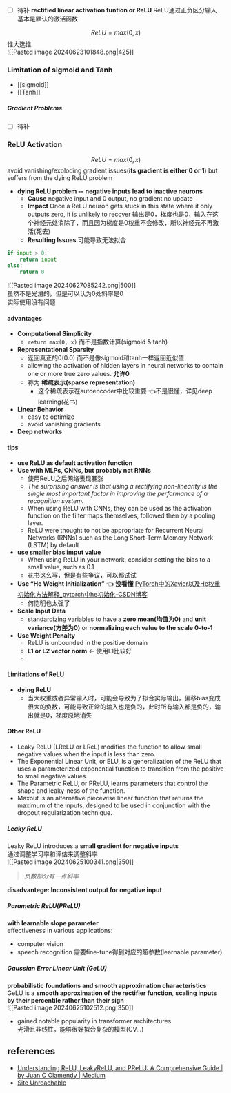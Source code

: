 - [ ] 待补
**rectified linear activation funtion or ReLU**    ReLU通过正负区分输入  
基本是默认的激活函数  

$$ReLU = max(0,x)$$
谁大选谁  
![[Pasted image 20240623101848.png|425]]


### Limitation of sigmoid and Tanh
- [[sigmoid]]   
- [[Tanh]]
##### Gradient Problems
- [ ] 待补 

### ReLU Activation

$$ReLU = max(0, x)$$
avoid vanishing/exploding gradient issues(**its gradient is either 0 or 1**) but suffers from the dying ReLU problem  
- **dying ReLU problem -- negative inputs lead to inactive neurons**
	- **Cause**
	  negative input and 0 output, no gradient no update
	- **Impact**
	  Once a ReLU neuron gets stuck in this state where it only outputs zero, it is unlikely to recover
	  输出是0，梯度也是0，输入在这个神经元处消除了，而且因为梯度是0权重不会修改，所以神经元不再激活(死去)
	- **Resulting Issues**
	  可能导致无法拟合

```python
if input > 0:
	return input
else:
	return 0
```

![[Pasted image 20240627085242.png|500]]  
虽然不是光滑的，但是可以认为0处斜率是0  
实际使用没有问题  
#### advantages
- **Computational Simplicity**
	- `return max(0, x)`  而不是指数计算(sigmoid & tanh)
- **Representational Sparsity**
	- 返回真正的0(0.0) 而不是像sigmoid和tanh一样返回近似值   
	-  allowing the activation of hidden layers in neural networks to contain one or more true zero values.  **允许0**
	- 称为  **稀疏表示(sparse representation)**
		- 这个稀疏表示在autoencoder中比较重要 👈不是很懂，详见deep learning(花书)
- **Linear Behavior**
	- easy to optimize
	- avoid vanishing gradients
- **Deep networks**
#### tips
- **use ReLU as default activation function**
- **Use with MLPs, CNNs, but probably not RNNs**
	- 使用ReLU之后网络表现暴涨
	- _The surprising answer is that using a rectifying non-linearity is the single most important factor in improving the performance of a recognition system._
	- When using ReLU with CNNs, they can be used as the activation function on the filter maps themselves, followed then by a pooling layer.
	- ReLU were thought to not be appropriate for Recurrent Neural Networks (RNNs) such as the Long Short-Term Memory Network (LSTM) by default
- **use smaller bias imput value**
	- When using ReLU in your network, consider setting the bias to a small value, such as 0.1
	- 花书这么写，但是有些争议，可以都试试  
- **Use “He Weight Initialization”** 👈 **没看懂**  [PyTorch中的Xavier以及He权重初始化方法解释\_pytorch中he初始化-CSDN博客](https://blog.csdn.net/weixin_39653948/article/details/107950764)
	- 何恺明也太强了
- **Scale Input Data**
	- standardizing variables to have a **zero mean(均值为0)** and **unit variance(方差为0)** or **normalizing each value to the scale 0-to-1**  
- **Use Weight Penalty**
	- ReLU is unbounded in the positive domain
	- **L1 or L2 vector norm**    <-  使用L1比较好
	- 
#### Limitations of ReLU
- **dying ReLU** 
	- 当大权重或者异常输入时，可能会导致为了拟合实际输出，偏移bias变成很大的负数，可能导致正常的输入也是负的，此时所有输入都是负的，输出就是0，梯度原地消失



#### Other ReLU
- Leaky ReLU (LReLU or LReL) modifies the function to allow small negative values when the input is less than zero.
- The Exponential Linear Unit, or ELU, is a generalization of the ReLU that uses a parameterized exponential function to transition from the positive to small negative values.
- The Parametric ReLU, or PReLU, learns parameters that control the shape and leaky-ness of the function.
- Maxout is an alternative piecewise linear function that returns the maximum of the inputs, designed to be used in conjunction with the dropout regularization technique.

##### Leaky ReLU
Leaky ReLU introduces a **small gradient for negative inputs**  
通过调整学习率和评估来调整斜率    
![[Pasted image 20240625100341.png|350]]
> _负数部分有一点斜率_

**disadvantege:  Inconsistent output for negative input**  
##### Parametric ReLU(PReLU)

**with learnable slope parameter**  
effectiveness in various applications:  
- computer vision
- speech recognition
需要fine-tune得到对应的超参数(learnable parameter)  


##### Gaussian Error Linear Unit (GeLU)
**probabilistic foundations and smooth approximation characteristics**  
GeLU is a **smooth approximation of the rectifier function**, **scaling inputs by their percentile rather than their sign**  
![[Pasted image 20240625102512.png|350]]
- gained notable popularity in transformer architectures  
光滑且非线性，能够很好拟合复杂的模型(CV...)   




## references
- [Understanding ReLU, LeakyReLU, and PReLU: A Comprehensive Guide | by Juan C Olamendy | Medium](https://medium.com/@juanc.olamendy/understanding-relu-leakyrelu-and-prelu-a-comprehensive-guide-20f2775d3d64)
- [Site Unreachable](https://machinelearningmastery.com/rectified-linear-activation-function-for-deep-learning-neural-networks/)

